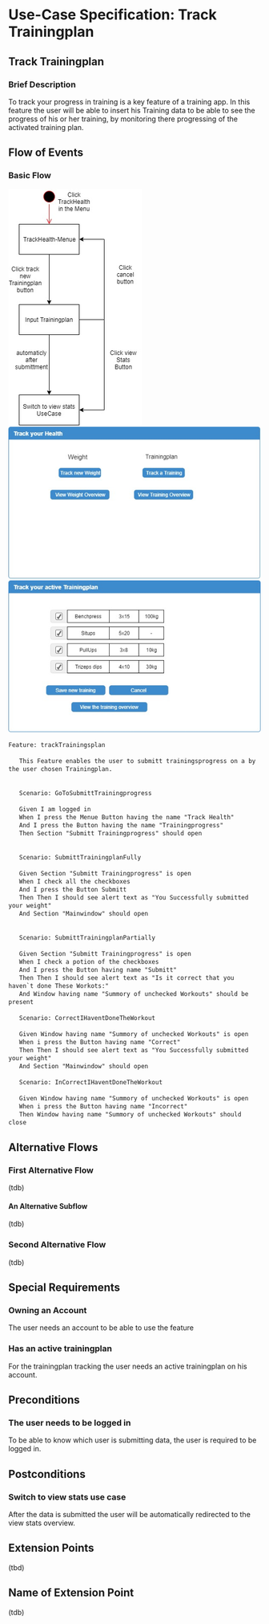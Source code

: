 # Use-Case Specification: Track Trainingplan

## Track Trainingplan
### Brief Description

To track your progress in training is a key feature of a training app. In this feature the user will be able to insert his Training data to be able to see the progress of his or her training, by monitoring there progressing of the activated training plan.

## Flow of Events
### Basic Flow
![UC-TrackTrainingplan-ActivityDiagram](./Bilder/UC-TrackTrainingplan-ActivityDiagram.jpg)
![UC-TrackHealth-Menue](./Bilder/UC-TrackHealth-Menue.jpg)
![UC-TrackTrainingplan-InputTraining](./Bilder/UC-TrackTrainingplan-InputTraining.jpg)

``` Gherkin
Feature: trackTrainingsplan

   This Feature enables the user to submitt trainingsprogress on a by the user chosen Trainingplan.


   Scenario: GoToSubmittTrainingprogress

   Given I am logged in
   When I press the Menue Button having the name "Track Health"
   And I press the Button having the name "Trainingprogress"
   Then Section "Submitt Trainingprogress" should open


   Scenario: SubmittTrainingplanFully

   Given Section "Submitt Trainingprogress" is open
   When I check all the checkboxes
   And I press the Button Submitt
   Then Then I should see alert text as "You Successfully submitted your weight"
   And Section "Mainwindow" should open


   Scenario: SubmittTrainingplanPartially

   Given Section "Submitt Trainingprogress" is open
   When I check a potion of the checkboxes
   And I press the Button having name "Submitt"
   Then Then I should see alert text as "Is it correct that you haven`t done These Workots:"
   And Window having name "Summory of unchecked Workouts" should be present

   Scenario: CorrectIHaventDoneTheWorkout

   Given Window having name "Summory of unchecked Workouts" is open
   When i press the Button having name "Correct"
   Then Then I should see alert text as "You Successfully submitted your weight"
   And Section "Mainwindow" should open

   Scenario: InCorrectIHaventDoneTheWorkout

   Given Window having name "Summory of unchecked Workouts" is open
   When i press the Button having name "Incorrect"
   Then Window having name "Summory of unchecked Workouts" should close
```

## Alternative Flows
###  First Alternative Flow
(tdb)

#### An Alternative Subflow
(tdb)

### Second Alternative Flow
(tdb)

## Special Requirements
### Owning an Account

The user needs an account to be able to use the feature

### Has an active trainingplan

For the trainingplan tracking the user needs an active trainingplan on his account.

## Preconditions
### The user needs to be logged in

To be able to know which user is submitting data, the user is required to be logged in.

## Postconditions
### Switch to view stats use case

After the data is submitted the user will be automatically redirected to the view stats overview.

## Extension Points

(tbd)

## Name of Extension Point

(tdb)
